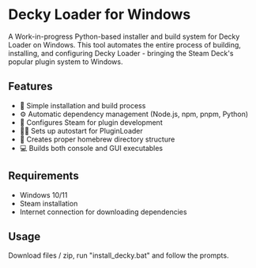 # Decky Loader for Windows

A Work-in-progress Python-based installer and build system for Decky Loader on Windows. This tool automates the entire process of building, installing, and configuring Decky Loader - bringing the Steam Deck's popular plugin system to Windows.

## Features
- 🚀 Simple installation and build process
- ⚙️ Automatic dependency management (Node.js, npm, pnpm, Python)
- 🔧 Configures Steam for plugin development
- 🏃‍♂️ Sets up autostart for PluginLoader
- 📁 Creates proper homebrew directory structure
- 💻 Builds both console and GUI executables

## Requirements
- Windows 10/11
- Steam installation
- Internet connection for downloading dependencies

## Usage
Download files / zip, run "install_decky.bat" and follow the prompts.
